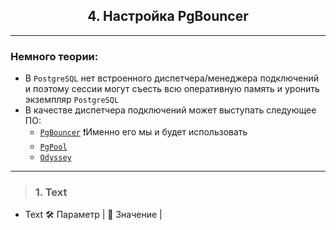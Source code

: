 <div align="center"><h2> 4. Настройка PgBouncer </h2></div>

***
### Немного теории:
  * В `PostgreSQL` нет встроенного диспетчера/менеджера подключений и поэтому сессии могут съесть всю оперативную память и уронить экземпляр `PostgreSQL`
  * В качестве диспетчера подключений может выступать следующее ПО:
      * [`PgBouncer`](https://www.pgbouncer.org/) ❗️Именно его мы и будет использовать
      * [`PgPool`](https://www.pgpool.net/mediawiki/index.php/Main_Page)
      * [`Odyssey`](https://github.com/yandex/odyssey)

***


> ### 1. Text
   * Text
       :hammer_and_wrench: Параметр | :memo: Значение |
